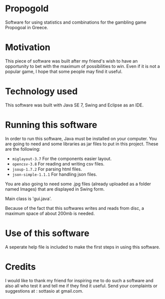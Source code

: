 # Propogold
Software for using statistics and combinations for the gambling game Propogoal in Greece.
# Motivation
This piece of software was built after my friend's wish to have an opportunity to bet with the maximum of possibilities to win.
Even if it is not a popular game, I hope that some people may find it useful.
# Technology used
This software was built with Java SE 7, Swing and Eclipse as an IDE.
# Running this software
In order to run this software, Java must be installed on your computer. You are going to need and some libraries as jar files to put in this project. These are the following:

- ```miglayout-3.7```  For the components easier layout.
- ```opencsv-3.8``` For reading and writing csv files.
- ```jsoup-1.7.2``` For parsing html files.
- ```json-simple-1.1.1``` For handling json files.

You are also going to need some .jpg files (already uploaded as a folder named Images) that are displayed in Swing form.

Main class is 'gui.java'.

Because of the fact that this softwares writes and reads from disc, a maximum space of about 200mb is needed.

# Use of this software
A seperate help file is included to make the first steps in using this software.

# Credits
I would like to thank my friend for inspiring me to do such a software and also all who test it and tell me if they find it useful.
Send your complaints or suggestions at : sottasio at gmail.com.
